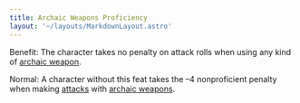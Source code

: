 ```yaml
---
title: Archaic Weapons Proficiency
layout: '~/layouts/MarkdownLayout.astro'
---
```

Benefit: The character takes no penalty on attack rolls when using any kind of
[archaic weapon](/modern.d20.srd/equipment/weapons.archaic).

Normal: A character without this feat takes the –4 non­proficient penalty when
making [attacks](/modern.d20.srd/combat/attack.roll) with [archaic weapons](/modern.d20.srd/equipment/weapons.archaic).

